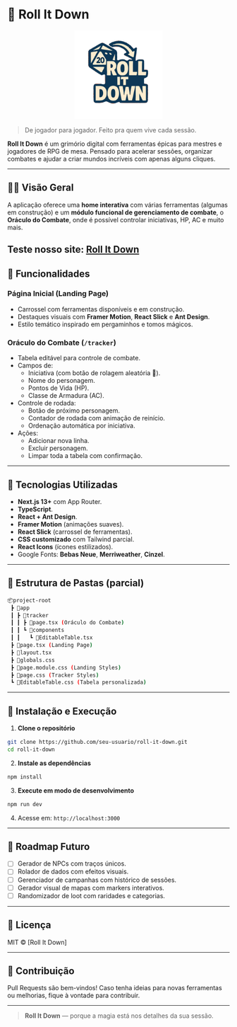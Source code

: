 # 🎲 Roll It Down

<div align="center">
  <img src="./public/assets/logo.svg" alt="Roll It Down Logo" width="200" height="200" href="https://roll-it-down.vercel.app/">
</div>

> De jogador para jogador. Feito pra quem vive cada sessão.

**Roll It Down** é um grimório digital com ferramentas épicas para mestres e jogadores de RPG de mesa. Pensado para acelerar sessões, organizar combates e ajudar a criar mundos incríveis com apenas alguns cliques.

---

## 🧙‍♂️ Visão Geral

A aplicação oferece uma **home interativa** com várias ferramentas (algumas em construção) e um **módulo funcional de gerenciamento de combate**, o **Oráculo do Combate**, onde é possível controlar iniciativas, HP, AC e muito mais.

Teste nosso site: [Roll It Down](https://roll-it-down.vercel.app/)
---

## 🚀 Funcionalidades

### Página Inicial (Landing Page)

- Carrossel com ferramentas disponíveis e em construção.
- Destaques visuais com **Framer Motion**, **React Slick** e **Ant Design**.
- Estilo temático inspirado em pergaminhos e tomos mágicos.

### Oráculo do Combate (`/tracker`)

- Tabela editável para controle de combate.
- Campos de:
  - Iniciativa (com botão de rolagem aleatória 🔮).
  - Nome do personagem.
  - Pontos de Vida (HP).
  - Classe de Armadura (AC).
- Controle de rodada:
  - Botão de próximo personagem.
  - Contador de rodada com animação de reinício.
  - Ordenação automática por iniciativa.
- Ações:
  - Adicionar nova linha.
  - Excluir personagem.
  - Limpar toda a tabela com confirmação.

---

## 🧱 Tecnologias Utilizadas

- **Next.js 13+** com App Router.
- **TypeScript**.
- **React + Ant Design**.
- **Framer Motion** (animações suaves).
- **React Slick** (carrossel de ferramentas).
- **CSS customizado** com Tailwind parcial.
- **React Icons** (ícones estilizados).
- Google Fonts: **Bebas Neue**, **Merriweather**, **Cinzel**.

---

## 📂 Estrutura de Pastas (parcial)

```bash
📦project-root
 ┣ 📁app
 ┃ ┣ 📁tracker
 ┃ ┃ ┣ 📜page.tsx (Oráculo do Combate)
 ┃ ┃ ┗ 📁components
 ┃ ┃   ┗ 📜EditableTable.tsx
 ┣ 📜page.tsx (Landing Page)
 ┣ 📜layout.tsx
 ┣ 📜globals.css
 ┣ 📜page.module.css (Landing Styles)
 ┣ 📜page.css (Tracker Styles)
 ┗ 📜EditableTable.css (Tabela personalizada)
```

---

## 🧪 Instalação e Execução

1. **Clone o repositório**

```bash
git clone https://github.com/seu-usuario/roll-it-down.git
cd roll-it-down
```

2. **Instale as dependências**

```bash
npm install
```

3. **Execute em modo de desenvolvimento**

```bash
npm run dev
```

4. Acesse em: `http://localhost:3000`

---

## 🔮 Roadmap Futuro

- [ ] Gerador de NPCs com traços únicos.
- [ ] Rolador de dados com efeitos visuais.
- [ ] Gerenciador de campanhas com histórico de sessões.
- [ ] Gerador visual de mapas com markers interativos.
- [ ] Randomizador de loot com raridades e categorias.

---

## 📜 Licença

MIT © [Roll It Down]

---

## 🙌 Contribuição

Pull Requests são bem-vindos! Caso tenha ideias para novas ferramentas ou melhorias, fique à vontade para contribuir.

---

> **Roll It Down** — porque a magia está nos detalhes da sua sessão.
